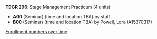 **TDGR 296**: Stage Management Practicum (4 units)

- **A00** (Seminar) (time and location TBA) by staff
- **B00** (Seminar) (time and location TBA) by Powell, Lora (A15370317)

[Enrollment numbers over time](./TDGR296.tsv)
